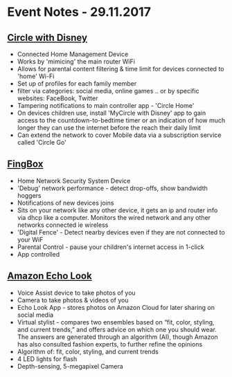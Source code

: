 # Event Notes - 29.11.2017

## [Circle with Disney](https://www.amazon.co.uk/Circle-Disney-Parental-Controls-Wireless/dp/B019RC1EI8/ref=sr_1_1?ie=UTF8&qid=1511786482&sr=8-1&keywords=disney+circle)

  - Connected Home Management Device
  - Works by 'mimicing' the main router WiFi
  - Allows for parental content filtering & time limit for devices connected to 'home' Wi-Fi
  - Set up of profiles for each family member
  - filter via categories: social media, online games .. or by specific websites: FaceBook, Twitter
  - Tampering notifications to main controller app - 'Circle Home'
  - On devices children use, install 'MyCircle with Disney' app to gain access to the countdown-to-bedtime timer or an indication of how much longer they can use the internet before the reach their daily limit
  - Can extend the network to cover Mobile data via a subscription service called 'Circle Go'

## [FingBox](https://www.fing.io/fingbox/#)

  - Home Network Security System Device
  - 'Debug' network performance - detect drop-offs, show bandwidth hoggers
  - Notifications of new devices joins
  - Sits on your network like any other device, it gets an ip and router info via dhcp like a computer. Monitors the wired network and any other networks connected ie wireless
  - 'Digital Fence' - Detect nearby devices even if they are not connected to your WiF
  - Parental Control - pause your children's internet access in 1-click
  - App controlled

## [Amazon Echo Look](https://www.cnet.com/uk/products/amazon-echo-look/review/)

  - Voice Assist device to take photos of you
  - Camera to take photos & videos of you
  - Echo Look App - stores photos on Amazon Cloud for later sharing on social media
  - Virtual stylist - compares two ensembles based on “fit, color, styling, and current trends,” and offers advice on which one you should wear. The answers are generated through an algorithm (AI), though Amazon has also consulted fashion experts, to further refine the opinions
  - Algorithm of: fit, color, styling, and current trends
  - 4 LED lights for flash
  - Depth-sensing, 5-megapixel Camera


